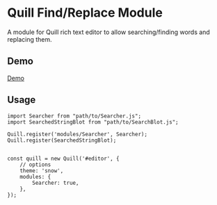 #  Quill Find/Replace Module
A module for Quill rich text editor to allow searching/finding words and replacing them.

## Demo

[Demo](https://codepen.io/muhammedalkhudiry/pen/VoMxeK)

## Usage

```
import Searcher from "path/to/Searcher.js";
import SearchedStringBlot from "path/to/SearchBlot.js";

Quill.register('modules/Searcher', Searcher);
Quill.register(SearchedStringBlot);


const quill = new Quill('#editor', {
    // options
    theme: 'snow',
    modules: {
        Searcher: true,
    },
});
```
